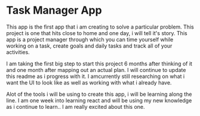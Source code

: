# Task Manager App

This app is the first app that i am creating to solve a particular problem. This project is one that hits close to home and one day, i will tell it's story. This app is a project manager through which you can time yourself while working on a task, create goals and daily tasks and track all of your activities. 

I am taking the first big step to start this project 6 months after thinking of it and one month after mapping out an actual plan. I will continue to update this readme as i progress with it. I amcurrently still researching on what i want the UI to look like as well as working with what i already have. 

Alot of the tools i will be using to create this app, i will be learning along the line. I am one week into learning react and will be using my new knowledge as i continue to learn.. I am really excited about this one. 
